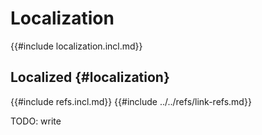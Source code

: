 # Localization

{{#include localization.incl.md}}

## Localized {#localization}

{{#include refs.incl.md}}
{{#include ../../refs/link-refs.md}}

<div class="hidden">
TODO: write
</div>
